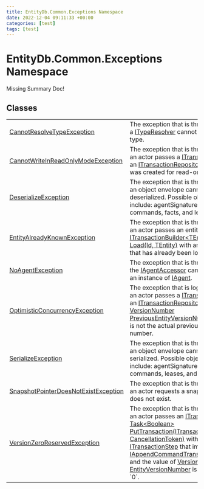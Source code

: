 ```yaml
---
title: EntityDb.Common.Exceptions Namespace
date: 2022-12-04 09:11:33 +00:00
categories: [test]
tags: [test]
---
```


# EntityDb.Common.Exceptions Namespace
Missing Summary Doc!
## Classes
<table><tr><td><a href='dotnet-entitydb-common-exceptions-cannotresolvetypeexception'>CannotResolveTypeException</a></td><td>
The exception that is thrown when a <a href='dotnet-entitydb-common-typeresolvers-ityperesolver'>ITypeResolver</a> cannot resolve a type.
</td></tr><tr><td><a href='dotnet-entitydb-common-exceptions-cannotwriteinreadonlymodeexception'>CannotWriteInReadOnlyModeException</a></td><td>
The exception that is thrown when an actor passes a <a href='dotnet-entitydb-abstractions-transactions-itransaction'>ITransaction</a> to an
<a href='dotnet-entitydb-abstractions-transactions-itransactionrepository'>ITransactionRepository</a> that was created for read-only mode.
</td></tr><tr><td><a href='dotnet-entitydb-common-exceptions-deserializeexception'>DeserializeException</a></td><td>
The exception that is thrown when an object envelope cannot be deserialized. Possible objects include:
agentSignatures,
commands, facts, and leases.
</td></tr><tr><td><a href='dotnet-entitydb-common-exceptions-entityalreadyknownexception'>EntityAlreadyKnownException</a></td><td>
The exception that is thrown when an actor passes an entity id to
<a href='dotnet-entitydb-abstractions-transactions-builders-itransactionbuilder`1-load'>ITransactionBuilder&lt;TEntity&gt; Load(Id, TEntity)</a>
with an entity id that has already been loaded.
</td></tr><tr><td><a href='dotnet-entitydb-common-exceptions-noagentexception'>NoAgentException</a></td><td>
The exception that is thrown when the <a href='dotnet-entitydb-abstractions-agents-iagentaccessor'>IAgentAccessor</a> cannot return an instance of
<a href='dotnet-entitydb-abstractions-agents-iagent'>IAgent</a>.
</td></tr><tr><td><a href='dotnet-entitydb-common-exceptions-optimisticconcurrencyexception'>OptimisticConcurrencyException</a></td><td>
The exception that is logged when an actor passes a <a href='dotnet-entitydb-abstractions-transactions-itransaction'>ITransaction</a> to an
<a href='dotnet-entitydb-abstractions-transactions-itransactionrepository'>ITransactionRepository</a> with a
<a href='dotnet-entitydb-abstractions-transactions-steps-iappendcommandtransactionstep-previousentityversionnumber'>VersionNumber PreviousEntityVersionNumber</a> that is not the actual
previous version number.
</td></tr><tr><td><a href='dotnet-entitydb-common-exceptions-serializeexception'>SerializeException</a></td><td>
The exception that is thrown when an object envelope cannot be serialized. Possible objects include:
agentSignatures,
commands, leases, and tags.
</td></tr><tr><td><a href='dotnet-entitydb-common-exceptions-snapshotpointerdoesnotexistexception'>SnapshotPointerDoesNotExistException</a></td><td>
The exception that is thrown when an actor requests a snapshot that does not exist.
</td></tr><tr><td><a href='dotnet-entitydb-common-exceptions-versionzeroreservedexception'>VersionZeroReservedException</a></td><td>
The exception that is thrown when an actor passes an <a href='dotnet-entitydb-abstractions-transactions-itransaction'>ITransaction</a> to
<a href='dotnet-entitydb-abstractions-transactions-itransactionrepository-puttransaction'>Task&lt;Boolean&gt; PutTransaction(ITransaction, CancellationToken)</a> with on a
<a href='dotnet-entitydb-abstractions-transactions-steps-itransactionstep'>ITransactionStep</a> that implements <a href='dotnet-entitydb-abstractions-transactions-steps-iappendcommandtransactionstep'>IAppendCommandTransactionStep</a>
and the value of <a href='dotnet-entitydb-abstractions-transactions-steps-itransactionstep-entityversionnumber'>VersionNumber EntityVersionNumber</a> is equal to `0`.
</td></tr></table>
